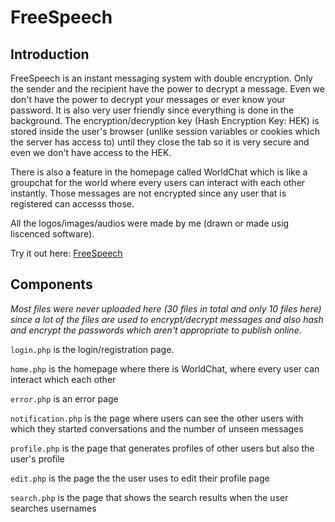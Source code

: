 # FreeSpeech

## Introduction
FreeSpeech is an instant messaging system with double encryption. Only the sender and the recipient have the power to decrypt a message. Even we don't have the power to decrypt your messages or ever know your password. It is also very user friendly since everything is done in the background. The encryption/decryption key (Hash Encryption Key: HEK) is stored inside the user's browser (unlike session variables or cookies which the server has access to) until they close the tab so it is very secure and even we don't have access to the HEK.

There is also a feature in the homepage called WorldChat which is like a groupchat for the world where every users can interact with each other instantly. Those messages are not encrypted since any user that is registered can accesss those.

All the logos/images/audios were made by me (drawn or made usig liscenced software).

Try it out here: [FreeSpeech](https://mathusan.net/FreeSpeech/login.php)


## Components
_Most files were never uploaded here (30 files in total and only 10 files here) since a lot of the files are used to encrypt/decrypt messages and also hash and encrypt the passwords which aren't appropriate to publish online._

`login.php` is the login/registration page.

`home.php` is the homepage where there is WorldChat, where every user can interact which each other 

`error.php` is an error page

`notification.php` is the page where users can see the other users with which they started conversations and the number of unseen messages

`profile.php` is the page that generates profiles of other users but also the user's profile

`edit.php` is the page the the user uses to edit their profile page

`search.php` is the page that shows the search results when the user searches usernames